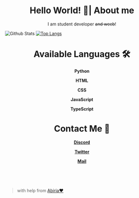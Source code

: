 <p align="center">
  <h1 align="center">Hello World! 👋| About me</h1>
  <p align="center">I am student developer <del>and weeb</del>!</p>
</p>

![Github Stats](https://github-readme-stats.vercel.app/api?username=star0202&count_private=true&show_icons=true&theme=nightowl&bg_color=ffffff00&hide_border=true&title_color=B4BCE0&include_all_commits=true&custom_title=star0202's%20Github%20Stats)
[![Top Langs](https://github-readme-stats.vercel.app/api/top-langs/?username=star0202&&layout=compact&langs_count=10&theme=nightowl&bg_color=ffffff00&hide_border=true&title_color=B4BCE0)](https://github.com/star0202?tab=repositories)
<h1 align="center">Available Languages 🛠</h2>
<b>
  <p align="center">Python</p>
  <p align="center">HTML</p>
  <p align="center">CSS</p>
  <p align="center">JavaScript</p>
  <p align="center">TypeScript</p>
</b>

<h1 align="center">Contact Me 🔔</h2>
<b>
  <a href="https://discord.com/users/798690702635827200"><p align="center">Discord</p></a>
  <a href="https://twitter.com/devstar0202"><p align="center">Twitter</p></a>
  <a href="mailto:devstar0202@gmail.com"><p align="center">Mail</p></a>
</b>

<br>
<br>
<br>

> with help from [Abiria❤](https://github.com/abiriadev)
